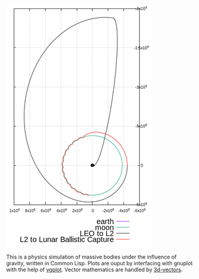 ![rocket](pics/final.png "test")

This is a physics simulation of massive bodies under the influence of gravity, written in Common Lisp.
Plots are ouput by interfacing with gnuplot with the help of [vgplot](https://github.com/volkers/vgplot).
Vector mathematics are handled by [3d-vectors](https://github.com/Shinmera/3d-vectors).
